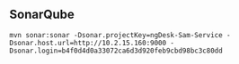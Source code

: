 ## SonarQube

`mvn sonar:sonar -Dsonar.projectKey=ngDesk-Sam-Service -Dsonar.host.url=http://10.2.15.160:9000 -Dsonar.login=b4f0d4d0a33072ca6d3d920feb9cbd98bc3c80dd`